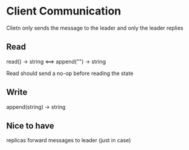 # Client Communication

Clietn only sends the message to the leader
and only the leader replies

## Read
 
read() -> string   <==>  append("") -> string

Read should send a no-op before reading the state


## Write

append(string) -> string


## Nice to have

replicas forward messages to leader (just in case)